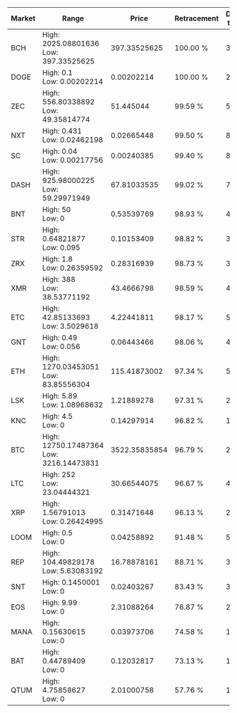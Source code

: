 | Market | Range | Price| Retracement | Doubles to 50% |
| --- | --- | --- | --- | --- |
| BCH | High: 2025.08801636<br />Low: 397.33525625 | 397.33525625 | 100.00 % | 3.05 |
| DOGE | High: 0.1<br />Low: 0.00202214 | 0.00202214 | 100.00 % | 25.23 |
| ZEC | High: 556.80338892<br />Low: 49.35814774 | 51.445044 | 99.59 % | 5.89 |
| NXT | High: 0.431<br />Low: 0.02462198 | 0.02665448 | 99.50 % | 8.55 |
| SC | High: 0.04<br />Low: 0.00217756 | 0.00240385 | 99.40 % | 8.77 |
| DASH | High: 925.98000225<br />Low: 59.29971949 | 67.81033535 | 99.02 % | 7.26 |
| BNT | High: 50<br />Low: 0 | 0.53539769 | 98.93 % | 46.69 |
| STR | High: 0.64821877<br />Low: 0.095 | 0.10153409 | 98.82 % | 3.66 |
| ZRX | High: 1.8<br />Low: 0.26359592 | 0.28316939 | 98.73 % | 3.64 |
| XMR | High: 388<br />Low: 38.53771192 | 43.4666798 | 98.59 % | 4.91 |
| ETC | High: 42.85133693<br />Low: 3.5029618 | 4.22441811 | 98.17 % | 5.49 |
| GNT | High: 0.49<br />Low: 0.056 | 0.06443466 | 98.06 % | 4.24 |
| ETH | High: 1270.03453051<br />Low: 83.85556304 | 115.41873002 | 97.34 % | 5.87 |
| LSK | High: 5.89<br />Low: 1.08968632 | 1.21889278 | 97.31 % | 2.86 |
| KNC | High: 4.5<br />Low: 0 | 0.14297914 | 96.82 % | 15.74 |
| BTC | High: 12750.17487364<br />Low: 3216.14473831 | 3522.35835854 | 96.79 % | 2.27 |
| LTC | High: 252<br />Low: 23.04444321 | 30.66544075 | 96.67 % | 4.48 |
| XRP | High: 1.56791013<br />Low: 0.26424995 | 0.31471648 | 96.13 % | 2.91 |
| LOOM | High: 0.5<br />Low: 0 | 0.04258892 | 91.48 % | 5.87 |
| REP | High: 104.49829178<br />Low: 5.63083192 | 16.78878161 | 88.71 % | 3.28 |
| SNT | High: 0.1450001<br />Low: 0 | 0.02403267 | 83.43 % | 3.02 |
| EOS | High: 9.99<br />Low: 0 | 2.31088264 | 76.87 % | 2.16 |
| MANA | High: 0.15630615<br />Low: 0 | 0.03973706 | 74.58 % | 1.97 |
| BAT | High: 0.44789409<br />Low: 0 | 0.12032817 | 73.13 % | 1.86 |
| QTUM | High: 4.75858627<br />Low: 0 | 2.01000758 | 57.76 % | 1.18 |
